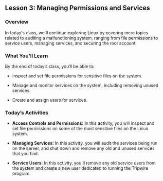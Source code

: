 ## Lesson 3: Managing Permissions and Services 
 
### Overview

In today's class, we'll continue exploring Linux by covering more topics related to auditing a malfunctioning system, ranging from file permissions to service users, managing services, and securing the root account.
 
### What You’ll Learn
 
By the end of today’s class, you’ll be able to:
 
- Inspect and set file permissions for sensitive files on the system.

- Manage and monitor services on the system, including removing unused services.

- Create and assign users for services.

### Today’s Activities

* **Access Controls and Permissions:** In this activity, you will inspect and set file permissions on some of the most sensitive files on the Linux system.

* **Managing Services:** In this activity, you will audit the services being run on the server, and shut down and remove any old and unused services that you find.

* **Service Users:** In this activity, you'll remove any old service users from the system and create a new user dedicated to running the Tripwire program.
